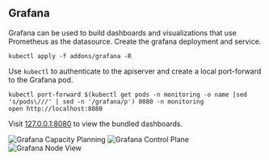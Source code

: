 ## Grafana

Grafana can be used to build dashboards and visualizations that use Prometheus as the datasource. Create the grafana deployment and service.

```
kubectl apply -f addons/grafana -R
```

Use `kubectl` to authenticate to the apiserver and create a local port-forward to the Grafana pod.

```
kubectl port-forward $(kubectl get pods -n monitoring -o name |sed 's/pods\///' | sed -n '/grafana/p') 8080 -n monitoring
open http://localhost:8080
```

Visit [127.0.0.1:8080](http://127.0.0.1:8080) to view the bundled dashboards.

![Grafana Capacity Planning](/img/grafana-capacity.png)
![Grafana Control Plane](/img/grafana-control-plane.png)
![Grafana Node View](/img/grafana-node.png)

